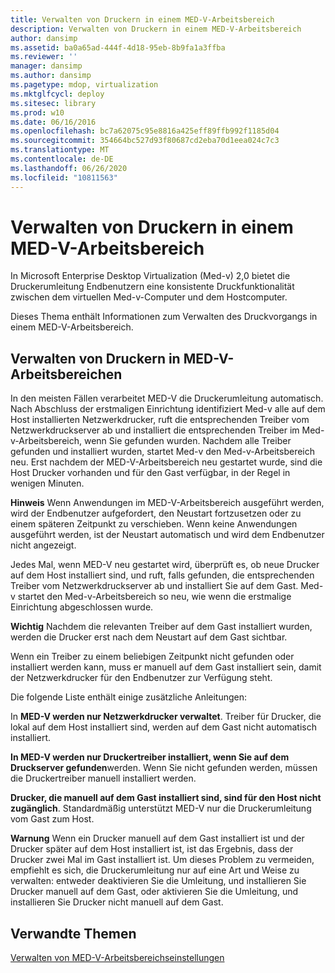 ```yaml
---
title: Verwalten von Druckern in einem MED-V-Arbeitsbereich
description: Verwalten von Druckern in einem MED-V-Arbeitsbereich
author: dansimp
ms.assetid: ba0a65ad-444f-4d18-95eb-8b9fa1a3ffba
ms.reviewer: ''
manager: dansimp
ms.author: dansimp
ms.pagetype: mdop, virtualization
ms.mktglfcycl: deploy
ms.sitesec: library
ms.prod: w10
ms.date: 06/16/2016
ms.openlocfilehash: bc7a62075c95e8816a425eff89ffb992f1185d04
ms.sourcegitcommit: 354664bc527d93f80687cd2eba70d1eea024c7c3
ms.translationtype: MT
ms.contentlocale: de-DE
ms.lasthandoff: 06/26/2020
ms.locfileid: "10811563"
---
```

# Verwalten von Druckern in einem MED-V-Arbeitsbereich


In Microsoft Enterprise Desktop Virtualization (Med-v) 2,0 bietet die Druckerumleitung Endbenutzern eine konsistente Druckfunktionalität zwischen dem virtuellen Med-v-Computer und dem Hostcomputer.

Dieses Thema enthält Informationen zum Verwalten des Druckvorgangs in einem MED-V-Arbeitsbereich.

## Verwalten von Druckern in MED-V-Arbeitsbereichen


In den meisten Fällen verarbeitet MED-V die Druckerumleitung automatisch. Nach Abschluss der erstmaligen Einrichtung identifiziert Med-v alle auf dem Host installierten Netzwerkdrucker, ruft die entsprechenden Treiber vom Netzwerkdruckserver ab und installiert die entsprechenden Treiber im Med-v-Arbeitsbereich, wenn Sie gefunden wurden. Nachdem alle Treiber gefunden und installiert wurden, startet Med-v den Med-v-Arbeitsbereich neu. Erst nachdem der MED-V-Arbeitsbereich neu gestartet wurde, sind die Host Drucker vorhanden und für den Gast verfügbar, in der Regel in wenigen Minuten.

**Hinweis**  Wenn Anwendungen im MED-V-Arbeitsbereich ausgeführt werden, wird der Endbenutzer aufgefordert, den Neustart fortzusetzen oder zu einem späteren Zeitpunkt zu verschieben. Wenn keine Anwendungen ausgeführt werden, ist der Neustart automatisch und wird dem Endbenutzer nicht angezeigt.

 

Jedes Mal, wenn MED-V neu gestartet wird, überprüft es, ob neue Drucker auf dem Host installiert sind, und ruft, falls gefunden, die entsprechenden Treiber vom Netzwerkdruckserver ab und installiert Sie auf dem Gast. Med-v startet den Med-v-Arbeitsbereich so neu, wie wenn die erstmalige Einrichtung abgeschlossen wurde.

**Wichtig**  Nachdem die relevanten Treiber auf dem Gast installiert wurden, werden die Drucker erst nach dem Neustart auf dem Gast sichtbar.

 

Wenn ein Treiber zu einem beliebigen Zeitpunkt nicht gefunden oder installiert werden kann, muss er manuell auf dem Gast installiert sein, damit der Netzwerkdrucker für den Endbenutzer zur Verfügung steht.

Die folgende Liste enthält einige zusätzliche Anleitungen:

In **MED-V werden nur Netzwerkdrucker verwaltet**. Treiber für Drucker, die lokal auf dem Host installiert sind, werden auf dem Gast nicht automatisch installiert.

**In MED-V werden nur Druckertreiber installiert, wenn Sie auf dem Druckserver gefunden**werden. Wenn Sie nicht gefunden werden, müssen die Druckertreiber manuell installiert werden.

**Drucker, die manuell auf dem Gast installiert sind, sind für den Host nicht zugänglich**. Standardmäßig unterstützt MED-V nur die Druckerumleitung vom Gast zum Host.

**Warnung**  Wenn ein Drucker manuell auf dem Gast installiert ist und der Drucker später auf dem Host installiert ist, ist das Ergebnis, dass der Drucker zwei Mal im Gast installiert ist. Um dieses Problem zu vermeiden, empfiehlt es sich, die Druckerumleitung nur auf eine Art und Weise zu verwalten: entweder deaktivieren Sie die Umleitung, und installieren Sie Drucker manuell auf dem Gast, oder aktivieren Sie die Umleitung, und installieren Sie Drucker nicht manuell auf dem Gast.

 

## Verwandte Themen


[Verwalten von MED-V-Arbeitsbereichseinstellungen](manage-med-v-workspace-settings.md)

 

 





